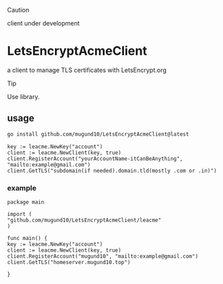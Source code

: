 > [!CAUTION]
> client under development



# LetsEncryptAcmeClient

a client to manage TLS certificates with LetsEncrypt.org

> [!TIP]
> Use library.

## usage

```bash
go install github.com/mugund10/LetsEncryptAcmeClient@latest
```

    key := leacme.NewKey("account")
    client := leacme.NewClient(key, true)
    client.RegisterAccount("yourAccountName-itCanBeAnything", "mailto:example@gmail.com")
    client.GetTLS("subdomain(if needed).domain.tld(mostly .com or .in)")

### example

    package main

    import (
    "github.com/mugund10/LetsEncryptAcmeClient/leacme"
    )

    func main() {
    key := leacme.NewKey("account")
    client := leacme.NewClient(key, true)
    client.RegisterAccount("mugund10", "mailto:example@gmail.com")
    client.GetTLS("homeserver.mugund10.top")

    }
